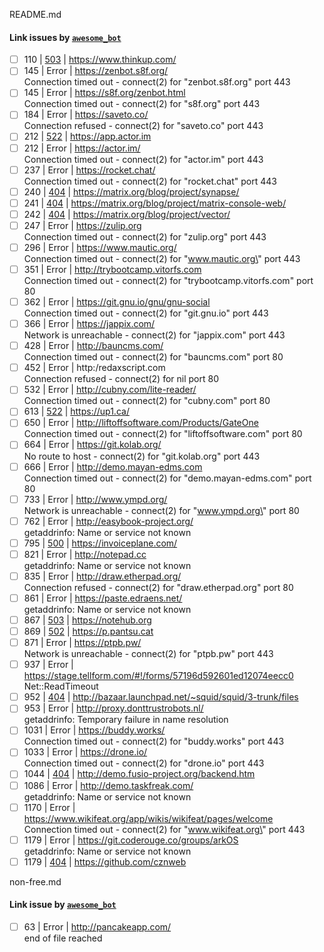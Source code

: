 README.md
#### Link issues by [`awesome_bot`](https://github.com/dkhamsing/awesome_bot)

- [ ] 110 | [503](https://httpstatuses.com/503) | https://www.thinkup.com/ 
- [ ] 145 | Error | https://zenbot.s8f.org/ <br> Connection timed out - connect(2) for \"zenbot.s8f.org\" port 443
- [ ] 145 | Error | https://s8f.org/zenbot.html <br> Connection timed out - connect(2) for \"s8f.org\" port 443
- [ ] 184 | Error | https://saveto.co/ <br> Connection refused - connect(2) for \"saveto.co\" port 443
- [ ] 212 | [522](https://httpstatuses.com/522) | https://app.actor.im 
- [ ] 212 | Error | https://actor.im/ <br> Connection timed out - connect(2) for \"actor.im\" port 443
- [ ] 237 | Error | https://rocket.chat/ <br> Connection timed out - connect(2) for \"rocket.chat\" port 443
- [ ] 240 | [404](https://httpstatuses.com/404) | https://matrix.org/blog/project/synapse/ 
- [ ] 241 | [404](https://httpstatuses.com/404) | https://matrix.org/blog/project/matrix-console-web/ 
- [ ] 242 | [404](https://httpstatuses.com/404) | https://matrix.org/blog/project/vector/ 
- [ ] 247 | Error | https://zulip.org <br> Connection timed out - connect(2) for \"zulip.org\" port 443
- [ ] 296 | Error | https://www.mautic.org/ <br> Connection timed out - connect(2) for \"www.mautic.org\" port 443
- [ ] 351 | Error | http://trybootcamp.vitorfs.com <br> Connection timed out - connect(2) for \"trybootcamp.vitorfs.com\" port 80
- [ ] 362 | Error | https://git.gnu.io/gnu/gnu-social <br> Connection timed out - connect(2) for \"git.gnu.io\" port 443
- [ ] 366 | Error | https://jappix.com/ <br> Network is unreachable - connect(2) for \"jappix.com\" port 443
- [ ] 428 | Error | http://bauncms.com/ <br> Connection timed out - connect(2) for \"bauncms.com\" port 80
- [ ] 452 | Error | http:/redaxscript.com <br> Connection refused - connect(2) for nil port 80
- [ ] 532 | Error | http://cubny.com/lite-reader/ <br> Connection timed out - connect(2) for \"cubny.com\" port 80
- [ ] 613 | [522](https://httpstatuses.com/522) | https://up1.ca/ 
- [ ] 650 | Error | http://liftoffsoftware.com/Products/GateOne <br> Connection timed out - connect(2) for \"liftoffsoftware.com\" port 80
- [ ] 664 | Error | https://git.kolab.org/ <br> No route to host - connect(2) for \"git.kolab.org\" port 443
- [ ] 666 | Error | http://demo.mayan-edms.com <br> Connection timed out - connect(2) for \"demo.mayan-edms.com\" port 80
- [ ] 733 | Error | http://www.ympd.org/ <br> Network is unreachable - connect(2) for \"www.ympd.org\" port 80
- [ ] 762 | Error | http://easybook-project.org/ <br> getaddrinfo: Name or service not known
- [ ] 795 | [500](https://httpstatuses.com/500) | https://invoiceplane.com/ 
- [ ] 821 | Error | http://notepad.cc <br> getaddrinfo: Name or service not known
- [ ] 835 | Error | http://draw.etherpad.org/ <br> Connection refused - connect(2) for \"draw.etherpad.org\" port 80
- [ ] 861 | Error | https://paste.edraens.net/ <br> getaddrinfo: Name or service not known
- [ ] 867 | [503](https://httpstatuses.com/503) | https://notehub.org 
- [ ] 869 | [502](https://httpstatuses.com/502) | https://p.pantsu.cat 
- [ ] 871 | Error | https://ptpb.pw/ <br> Network is unreachable - connect(2) for \"ptpb.pw\" port 443
- [ ] 937 | Error | https://stage.tellform.com/#!/forms/57196d592601ed12074eecc0 <br> Net::ReadTimeout
- [ ] 952 | [404](https://httpstatuses.com/404) | http://bazaar.launchpad.net/~squid/squid/3-trunk/files 
- [ ] 953 | Error | http://proxy.donttrustrobots.nl/ <br> getaddrinfo: Temporary failure in name resolution
- [ ] 1031 | Error | https://buddy.works/ <br> Connection timed out - connect(2) for \"buddy.works\" port 443
- [ ] 1033 | Error | https://drone.io/ <br> Connection timed out - connect(2) for \"drone.io\" port 443
- [ ] 1044 | [404](https://httpstatuses.com/404) | http://demo.fusio-project.org/backend.htm 
- [ ] 1086 | Error | http://demo.taskfreak.com/ <br> getaddrinfo: Name or service not known
- [ ] 1170 | Error | https://www.wikifeat.org/app/wikis/wikifeat/pages/welcome <br> Connection timed out - connect(2) for \"www.wikifeat.org\" port 443
- [ ] 1179 | Error | https://git.coderouge.co/groups/arkOS <br> getaddrinfo: Name or service not known
- [ ] 1179 | [404](https://httpstatuses.com/404) | https://github.com/cznweb 

non-free.md
#### Link issue by [`awesome_bot`](https://github.com/dkhamsing/awesome_bot)

- [ ] 63 | Error | http://pancakeapp.com/ <br> end of file reached

